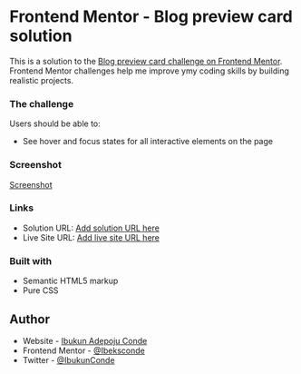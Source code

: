# Frontend Mentor - Blog preview card solution

This is a solution to the [Blog preview card challenge on Frontend Mentor](https://www.frontendmentor.io/challenges/blog-preview-card-ckPaj01IcS). Frontend Mentor challenges help me improve ymy coding skills by building realistic projects. 


### The challenge

Users should be able to:

- See hover and focus states for all interactive elements on the page

### Screenshot

[Screenshot](https://prnt.sc/Yf0W1YaX1mVn)


### Links

- Solution URL: [Add solution URL here](https://your-solution-url.com)
- Live Site URL: [Add live site URL here](https://your-live-site-url.com)


### Built with

- Semantic HTML5 markup
- Pure CSS 


## Author

- Website - [Ibukun Adepoju Conde](https://www.ibukunadepoju-conde.vzy)
- Frontend Mentor - [@Ibeksconde](https://www.frontendmentor.io/profile/Ibeksconde)
- Twitter - [@IbukunConde](https://www.twitter.com/IbukunConde)


